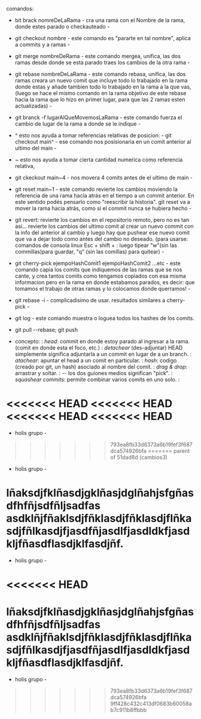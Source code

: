 comandos:

- bit brack nomreDeLaRama  - cra una rama con el Nombre de la rama, donde estes parado o checkauteado -

- git checkout nombre    - este comando es "pararte en tal nombre", aplica a commits y a ramas -

- git merge nombreDeRama  - este comando mergea, unifica, las dos ramas desde donde se esta parado traes los cambios de la otra rama -

- git rebase nombreDeLaRama  - este comando rebasa, unifica, las dos ramas creara un nuevo comit que incluye todo lo trabajado en la rama donde estas y añade tambien todo lo trabajado en la rama a la que vas, (luego se hace el mismo comando en la rama objetivo de este rebase hacia la rama que lo hizo en primer lugar, para que las 2 ramas esten actualizadas) -

- git branck -f lugarAlQueMovemosLaRama   - este comando fuerza el cambio de lugar de la rama a donde se le indique -

- ^ esto nos ayuda a tomar referencias relativas de posicion: - git checkout main^ - ese comando nos posisionaria en un comit anterior al ultimo del main -

- ~ esto nos ayuda a tomar cierta cantidad numerica como referencia relativa,
- git ckeckout main~4 - nos movera 4 comits antes de el ultimo de main -

- git reset main~1 - este comando  revierte los cambios moviendo la referencia de una rama hacia atrás en el tiempo a un commit anterior. En este sentido podés pensarlo como "reescribir la historia". git reset va a mover la rama hacia atrás, como si el commit nunca se hubiera hecho -

- git revert: revierte los cambios en el repositorio remoto, pero no es tan asi... revierte los cambios del ultimo comit al crear un nuevo commit con la info del anterior al cambio y luego hay que pushear ese nuevo comit que va a dejar todo como antes del cambio no deseado. (para usarse: comandos de consola linux  Esc + shift + :      luego tipear "w"(sin las commillas)para guardar, "q" (sin las comillas) para quitear) -

- git cherry-pick ejempoHashComit1 ejempoHashComit2 ...etc   - este comando capia los comits que indiquemos de las ramas que se nos cante, y crea tantos comits como tengamos copiados con esa misma informacion pero en la rama en donde estabamos parados, es decir: que tomamos el trabajo de otras ramas y lo colocamos donde querramos! -

- git rebase -i   - complicadisimo de usar. resultados similares a cherry-pick -

- git log   - este comando muestra o loguea todos los hashes de los comits.

- git pull --rebase; git push

- concepto:
          : *head*: commit en donde estoy parado al ingresar a la rama. (comit en donde esta el foco, etc.)
          : *detachear* (des-adjuntar) HEAD simplemente significa adjuntarla a un commit en lugar de a un branch.
          : *atachear*: apuntar el head a un comit en particular.
          : *hash*: codigo (creado por git, un hash) asociado al nombre del comit.
          : *drag & drop*: arrastrar y soltar.
          : *--* los dos guiones medios significan "pick".
          : *squashear commits*: permite combinar varios comits en uno solo.
          :


<<<<<<< HEAD
<<<<<<< HEAD
<<<<<<< HEAD
<<<<<<< HEAD
=======
- holis grupo  -
>>>>>>> 793ea8fb33d6373a6b19fef3f687dca574926bfa
=======
>>>>>>> parent of 51dad8d (cambios3)
- holis grupo  -

lñaksdjfklñasdjgklñasjdglñahjsfgñasdfhfñjsdfñljsadfas asdklñjfñaklsdjfñklasdjfñklasdjflñkasdjfñlkasdjfjasdfñjasdlfjasdldkfjasdkljfñasdflasdjklfasdjñf.
=======
- holis grupo  -

<<<<<<< HEAD
=======
lñaksdjfklñasdjgklñasjdglñahjsfgñasdfhfñjsdfñljsadfas asdklñjfñaklsdjfñklasdjfñklasdjflñkasdjfñlkasdjfjasdfñjasdlfjasdldkfjasdkljfñasdflasdjklfasdjñf.
=======
- holis grupo  -

>>>>>>> 793ea8fb33d6373a6b19fef3f687dca574926bfa
>>>>>>> 9ff428c432c413df0683b60058ab7c911b8ffbbb
